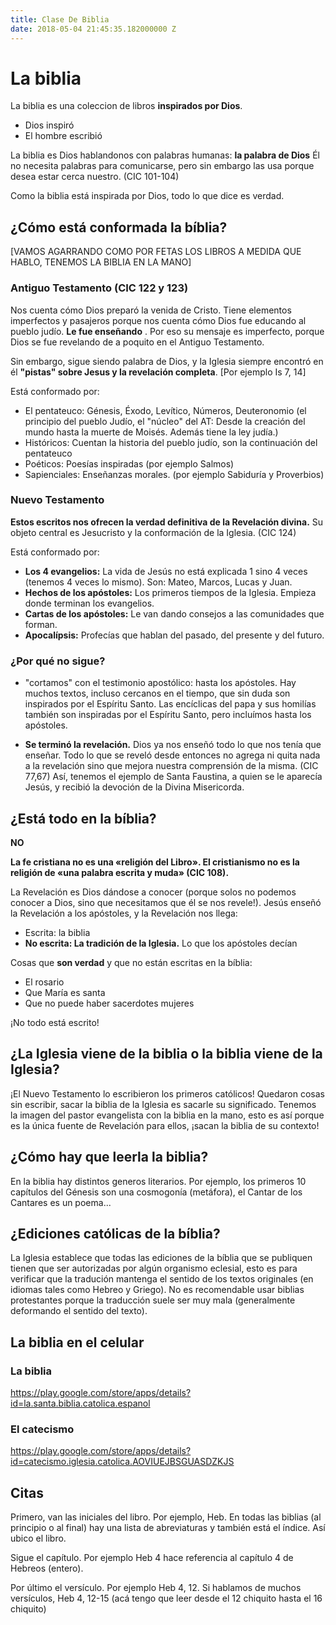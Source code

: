 ```yaml
---
title: Clase De Biblia
date: 2018-05-04 21:45:35.182000000 Z
---
```


# La biblia

La biblia es una coleccion de libros **inspirados por Dios**.

- Dios inspiró
- El hombre escribió

La biblia es Dios hablandonos con palabras humanas: **la palabra de Dios** Él no necesita palabras para comunicarse, pero sin embargo las usa porque desea estar cerca nuestro. (CIC 101-104)

Como la biblia está inspirada por Dios, todo lo que dice es verdad.

## ¿Cómo está conformada la bíblia?


[VAMOS AGARRANDO COMO POR FETAS LOS LIBROS A MEDIDA QUE HABLO, TENEMOS LA BIBLIA EN LA MANO]


### Antiguo Testamento (CIC 122 y 123) 

Nos cuenta cómo Dios preparó la venida de Cristo. Tiene elementos imperfectos y pasajeros porque nos cuenta cómo Dios fue educando al pueblo judío. **Le fue enseñando** . Por eso su mensaje es imperfecto, porque Dios se fue revelando de a poquito en el Antiguo Testamento.

Sin embargo, sigue siendo palabra de Dios, y la Iglesia siempre encontró en él **"pistas" sobre Jesus y la revelación completa**. [Por ejemplo Is 7, 14]


Está conformado por:

- El pentateuco: Génesis, Éxodo, Levítico, Números, Deuteronomio (el principio del pueblo Judío, el "núcleo" del AT: Desde la creación del mundo hasta la muerte de Moisés. Además tiene la ley judía.)
- Históricos: Cuentan la historia del pueblo judío, son la continuación del pentateuco
- Poéticos: Poesías inspiradas (por ejemplo Salmos)
- Sapienciales: Enseñanzas morales. (por ejemplo Sabiduría y Proverbios)

### Nuevo Testamento 

**Estos escritos nos ofrecen la verdad definitiva de la Revelación divina.** Su objeto central es Jesucristo y la conformación de la Iglesia. (CIC 124)

Está conformado por:

- **Los 4 evangelios:** La vida de Jesús no está explicada 1 sino 4 veces (tenemos 4 veces lo mismo). Son: Mateo, Marcos, Lucas y Juan.
- **Hechos de los apóstoles:** Los primeros tiempos de la Iglesia. Empieza donde terminan los evangelios.
- **Cartas de los apóstoles:** Le van dando consejos a las comunidades que forman.
- **Apocalípsis:** Profecías que hablan del pasado, del presente y del futuro.

### ¿Por qué no sigue?

- "cortamos" con el testimonio apostólico: hasta los apóstoles. Hay muchos textos, incluso cercanos en el tiempo, que sin duda son inspirados por el Espíritu Santo. Las encíclicas del papa y sus homilías también son inspiradas por el Espíritu Santo, pero incluímos hasta los apóstoles.

- **Se terminó la revelación.** Dios ya nos enseñó todo lo que nos tenía que enseñar. Todo lo que se reveló desde entonces no agrega ni quita nada a la revelación sino que mejora nuestra comprensión de la misma. (CIC 77,67) Así, tenemos el ejemplo de Santa Faustina, a quien se le aparecía Jesús, y recibió la devoción de la Divina Misericorda.

## ¿Está todo en la bíblia?

**NO** 

**La fe cristiana no es una «religión del Libro». El cristianismo no es la religión de «una palabra escrita y muda» (CIC 108).**

La Revelación es Dios dándose a conocer (porque solos no podemos conocer a Dios, sino que necesitamos que él se nos revele!). Jesús enseñó la Revelación a los apóstoles, y la Revelación nos llega:

- Escrita: la biblia
- **No escrita: La tradición de la Iglesia.** Lo que los apóstoles decían

Cosas que **son verdad** y que no están escritas en la bíblia:

- El rosario
- Que María es santa
- Que no puede haber sacerdotes mujeres

¡No todo está escrito!

## ¿La Iglesia viene de la biblia o la biblia viene de la Iglesia?

¡El Nuevo Testamento lo escribieron los primeros católicos! Quedaron cosas sin escribir, sacar la biblia de la Iglesia es sacarle su significado. Tenemos la imagen del pastor evangelista con la biblia en la mano, esto es así porque es la única fuente de Revelación para ellos, ¡sacan la biblia de su contexto!


## ¿Cómo hay que leerla la biblia?

En la biblia hay distintos generos literarios. Por ejemplo, los primeros 10 capítulos del Génesis son una cosmogonía (metáfora), el Cantar de los Cantares es un poema...

## ¿Ediciones católicas de la bíblia?

La Iglesia establece que todas las ediciones de la bíblia que se publiquen tienen que ser autorizadas por algún organismo eclesial, esto es para verificar que la tradución mantenga el sentido de los textos originales (en idiomas tales como Hebreo y Griego). No es recomendable usar biblias protestantes porque la traducción suele ser muy mala (generalmente deformando el sentido del texto).

## La biblia en el celular

### La biblia
https://play.google.com/store/apps/details?id=la.santa.biblia.catolica.espanol

### El catecismo
https://play.google.com/store/apps/details?id=catecismo.iglesia.catolica.AOVIUEJBSGUASDZKJS

## Citas

Primero, van las iniciales del libro. Por ejemplo, Heb.
En todas las biblias (al principio o al final) hay una lista de abreviaturas y también está el índice. Así ubico el libro.

Sigue el capítulo. Por ejemplo Heb 4 hace referencia al capítulo 4 de Hebreos (entero).

Por último el versículo. Por ejemplo Heb 4, 12.
Si hablamos de muchos versículos, Heb 4, 12-15 (acá tengo que leer desde el 12 chiquito hasta el 16 chiquito)